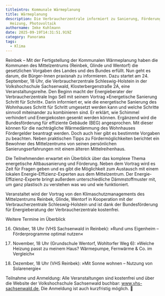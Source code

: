 ```yaml
---
titleintro: Kommunale Wärmeplanung
title: Wärmeplanung
description: Die Verbraucherzentrale informiert zu Sanierung, Förderung,
  Heizung, Photovoltaik
authorname: Imke Kuhlmann
date: 2025-09-19T14:31:51.919Z
category: Panorama
tags:
  - Klima
---
```

Reinbek – Mit der Fertigstellung der Kommunalen Wärmeplanung haben die Kommunen des Mittelzentrums (Reinbek, Glinde und Wentorf) die gesetzlichen Vorgaben des Landes und des Bundes erfüllt. Nun geht es darum, die Bürger-Innen praxisnah zu informieren. Dazu startet am 24. September, 18 Uhr, die Verbraucherzentrale Schleswig-Holstein in der Volkshochschule Sachsenwald, Klosterbergenstraße 2A, eine Veranstaltungsreihe. Den Beginn macht der Energieberater der Verbraucherzentrale Ingo Sell mit seinem Vortrag »Energetische Sanierung Schritt für Schritt«. Darin informiert er, wie die energetische Sanierung des Wohnhauses Schritt für Schritt umgesetzt werden kann und welche Schritte sinnvoll miteinander zu kombinieren sind. Er erklärt, wie Schimmel verhindert und Energiekosten gesenkt werden können. Ergänzend wird die Bundesförderung für effiziente Gebäude (BEG) angesprochen. Mit dieser können für die nachträgliche Wärmedämmung des Wohnhauses Fördergelder beantragt werden. Doch auch hier gibt es bestimmte Vorgaben zu beachten. Neben praktischen Tipps zu Fördermöglichkeiten berichtet ein Bewohner des Mittelzentrums von seinen persönlichen Sanierungserfahrungen mit einem älteren Mittelreihenhaus.

Die Teilnehmenden erwartet ein Überblick über das komplexe Thema energetische Altbausanierung und Förderung. Neben dem Vortrag wird es Zeit für Fragen geben und es gibt die Möglichkeit zum Austausch mit einem lokalen Energie-Effizienz-Experten aus dem Mittelzentrum. Der Energie-Effizienz-Experte bringt außerdem unterschiedliche Dämmstoffmuster mit, um ganz plastisch zu verstehen was wo und wie funktioniert.

Veranstaltet wird der Vortrag von den Klimaschutzmanagements des Mittelzentrums Reinbek, Glinde, Wentorf in Kooperation mit der Verbraucherzentrale Schleswig-Holstein und ist dank der Bundesförderung für Energieberatung der Verbraucherzentrale kostenfrei.

Weitere Termine im Überblick

16. Oktober, 18 Uhr (VHS Sachsenwald in Reinbek): »Rund ums Eigenheim – Förderprogramme optimal nutzen«

3. November, 18 Uhr (Grundschule Wentorf, Wohltorfer Weg 6): »Welche Heizung passt zu meinem Haus? Wärmepumpe, Fernwärme & Co. im Vergleich«

4. Dezember, 18 Uhr (VHS Reinbek): »Mit Sonne wohnen – Nutzung von Solarenergie«

Teilnahme und Anmeldung: Alle Veranstaltungen sind kostenfrei und über die Website der Volkshochschule Sachsenwald buchbar: www.vhs-sachsenwald.de, Die Anmeldung ist auch kurzfristig möglich.  